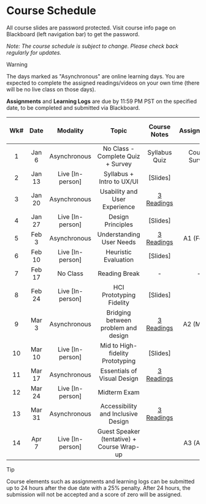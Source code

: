<!-- markdownlint-disable -->

# Course Schedule

All course slides are password protected. Visit course info page on Blackboard (left navigation bar) to get the password.

*Note: The course schedule is subject to change. Please check back regularly for updates.*

> [!WARNING]
> The days marked as "Asynchronous" are online learning days. You are expected to complete the assigned readings/videos on your own time (there will be no live class on those days). 

 **Assignments** and **Learning Logs** are due by 11:59 PM PST on the specified date, to be completed and submitted via Blackboard.


| **Wk#** | **Date** |   **Modality**   |                 **Topic**                  |         **Course Notes**          | **Assignments** | **Learning Logs (LL)** |
| :-----: | :------: | :--------------: | :----------------------------------------: | :-------------------------------: | :-------------: | :--------------------: |
|    1    |  Jan 6   |   Asynchronous   |     No Class - Complete Quiz + Survey      |           Syllabus Quiz           |  Course Survey  |      LL0 (Jan 13)      |
|    2    |  Jan 13  | Live [In-person] |         Syllabus + Intro to UX/UI          |             [Slides]              |                 |      LL1 (Jan 20)      |
|    3    |  Jan 20  |   Asynchronous   |       Usability and User Experience        | [3 Readings](readings.md#week-3)  |                 |      LL2 (Jan 27)      |
|    4    |  Jan 27  | Live [In-person] |             Design Principles              |             [Slides]              |                 |      LL3 (Feb 3)      |
|    5    |  Feb 3   |   Asynchronous   |          Understanding User Needs          | [3 Readings](readings.md#week-5)  |   A1 (Feb 4)    |      LL4 (Feb 10)       |
|    6    |  Feb 10  | Live [In-person] |            Heuristic Evaluation            |             [Slides]              |                 |      LL5 (Feb 18)      |
|    7    |  Feb 17  |     No Class     |               Reading Break                |                 -                 |        -        |           -            |
|    8    |  Feb 24  | Live [In-person] |          HCI Prototyping Fidelity          |             [Slides]              |                 |      LL6 (Mar 3)      |
|    9    |  Mar 3   |   Asynchronous   |    Bridging between problem and design     | [3 Readings](readings.md#week-9)  |   A2 (Mar 4)    |      LL7 (Mar 10)       |
|   10    |  Mar 10  | Live [In-person] |      Mid to High-fidelity Prototyping      |             [Slides]              |                 |      LL8 (Mar 17)      |
|   11    |  Mar 17  |   Asynchronous   |        Essentials of Visual Design         | [3 Readings](readings.md#week-11) |                 |      LL9 (Mar 24)      |
|   12    |  Mar 24  | Live [In-person] |                Midterm Exam                |                                   |                 |                        |
|   13    |  Mar 31  |   Asynchronous   |     Accessibility and Inclusive Design     | [3 Readings](readings.md#week-13) |                 |     LL10 (Apr 7)      |
|   14    |  Apr 7   | Live [In-person] | Guest Speaker (tentative) + Course Wrap-up |                                   |   A3 (Apr 8)    |                        |


> [!TIP]
> Course elements such as assignments and learning logs can be submitted up to 24 hours after the due date with a 25% penalty. After 24 hours, the submission will not be accepted and a score of zero will be assigned.
